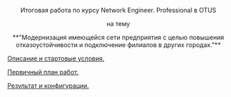 <p style="text-align: center;"> Итоговая работа по курсу  Network Engineer. Professional в OTUS </p>

<p style="text-align: center;"> на тему </p>

<p style="text-align: center;"> **"Модернизация имеющейся сети предприятия с целью повышения отказоустойчивости и подключение филиалов в других городах."** </p>

[Описание и стартовые условия.](https://github.com/DowningSun/OTUS/blob/main/Prof/Labs/FINAL/START/Start.md)

[Первичный план работ.](https://github.com/DowningSun/OTUS/blob/main/Prof/Labs/FINAL/Progress/Main.md)

[Результат и конфигурации.](https://github.com/DowningSun/OTUS/blob/main/Prof/Labs/FINAL/Config%26Result/Result.md)


